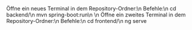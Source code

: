 Öffne ein neues Terminal in dem Repository-Ordner:\n
Befehle:\n
cd backend/\n
mvn spring-boot:run\n
\n
Öffne ein zweites Terminal in dem Repository-Ordner:\n
Befehle:\n
cd frontend/\n
ng serve
